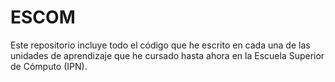 # ESCOM
Este repositorio incluye todo el código que he escrito en cada una de las unidades de aprendizaje que he cursado hasta ahora en la Escuela Superior de Cómputo (IPN).